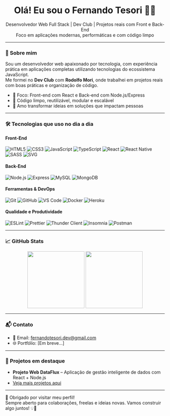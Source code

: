 <h1 align="center">Olá! Eu sou o Fernando Tesori 👨‍💻</h1>

<p align="center">
  Desenvolvedor Web Full Stack | Dev Club | Projetos reais com Front e Back-End<br/>
  Foco em aplicações modernas, performáticas e com código limpo
</p>

---

### 🧠 Sobre mim

Sou um desenvolvedor web apaixonado por tecnologia, com experiência prática em aplicações completas utilizando tecnologias do ecossistema JavaScript.  
Me formei no **Dev Club** com **Rodolfo Mori**, onde trabalhei em projetos reais com boas práticas e organização de código.

- 🎯 Foco: Front-end com React e Back-end com Node.js/Express
- 🧼 Código limpo, reutilizável, modular e escalável
- 🚀 Amo transformar ideias em soluções que impactam pessoas

---

### 🛠️ Tecnologias que uso no dia a dia

#### Front-End
![HTML5](https://img.shields.io/badge/HTML5-E34F26?style=for-the-badge&logo=html5&logoColor=white)
![CSS3](https://img.shields.io/badge/CSS3-1572B6?style=for-the-badge&logo=css3&logoColor=white)
![JavaScript](https://img.shields.io/badge/JavaScript-F7DF1E?style=for-the-badge&logo=javascript&logoColor=black)
![TypeScript](https://img.shields.io/badge/TypeScript-3178C6?style=for-the-badge&logo=typescript&logoColor=white)
![React](https://img.shields.io/badge/React-20232A?style=for-the-badge&logo=react&logoColor=61DAFB)
![React Native](https://img.shields.io/badge/React_Native-20232A?style=for-the-badge&logo=react&logoColor=61DAFB)
![SASS](https://img.shields.io/badge/SASS-CC6699?style=for-the-badge&logo=sass&logoColor=white)
![SVG](https://img.shields.io/badge/SVG-FFB13B?style=for-the-badge&logo=svg&logoColor=black)

#### Back-End
![Node.js](https://img.shields.io/badge/Node.js-339933?style=for-the-badge&logo=nodedotjs&logoColor=white)
![Express](https://img.shields.io/badge/Express.js-000000?style=for-the-badge&logo=express&logoColor=white)
![MySQL](https://img.shields.io/badge/MySQL-00758F?style=for-the-badge&logo=mysql&logoColor=white)
![MongoDB](https://img.shields.io/badge/MongoDB-47A248?style=for-the-badge&logo=mongodb&logoColor=white)

#### Ferramentas & DevOps
![Git](https://img.shields.io/badge/Git-F05032?style=for-the-badge&logo=git&logoColor=white)
![GitHub](https://img.shields.io/badge/GitHub-181717?style=for-the-badge&logo=github&logoColor=white)
![VS Code](https://img.shields.io/badge/VS_Code-007ACC?style=for-the-badge&logo=visual-studio-code&logoColor=white)
![Docker](https://img.shields.io/badge/Docker-2496ED?style=for-the-badge&logo=docker&logoColor=white)
![Heroku](https://img.shields.io/badge/Heroku-430098?style=for-the-badge&logo=heroku&logoColor=white)

#### Qualidade e Produtividade
![ESLint](https://img.shields.io/badge/ESLint-4B32C3?style=for-the-badge&logo=eslint&logoColor=white)
![Prettier](https://img.shields.io/badge/Prettier-F7B93E?style=for-the-badge&logo=prettier&logoColor=black)
![Thunder Client](https://img.shields.io/badge/Thunder_Client-0F4C81?style=for-the-badge&logo=thunderclient&logoColor=white)
![Insomnia](https://img.shields.io/badge/Insomnia-4000BF?style=for-the-badge&logo=insomnia&logoColor=white)
![Postman](https://img.shields.io/badge/Postman-FF6C37?style=for-the-badge&logo=postman&logoColor=white)

---

### 📈 GitHub Stats

<div align="center">
  <img height="180em" src="https://github-readme-stats.vercel.app/api?username=Fernando-Gabriel-Tesori&show_icons=true&theme=react&hide_border=false&include_all_commits=true&count_private=true"/>
  <img height="180em" src="https://github-readme-stats.vercel.app/api/top-langs/?username=Fernando-Gabriel-Tesori&layout=compact&theme=react&hide_border=false"/>
</div>

---

### 📬 Contato

- 📧 Email: [fernandotesori.dev@gmail.com](mailto:fernandotesori.dev@gmail.com)
- 🌐 Portfólio: [Em breve...]

---

### 🚀 Projetos em destaque
- **Projeto Web DataFlux** – Aplicação de gestão inteligente de dados com React + Node.js  
- [Veja mais projetos aqui](https://github.com/Fernando-Gabriel-Tesori?tab=repositories)

---

🔗 Obrigado por visitar meu perfil!  
Sempre aberto para colaborações, freelas e ideias novas. Vamos construir algo juntos! 💡🚀


